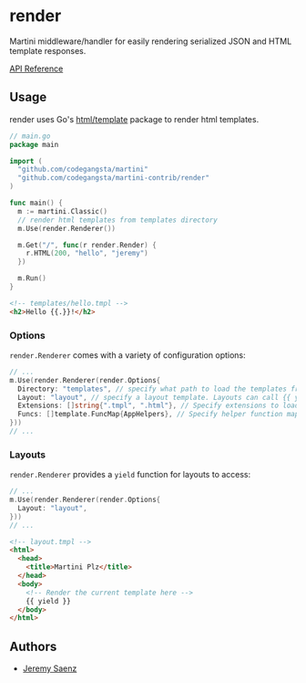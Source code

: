 # render
Martini middleware/handler for easily rendering serialized JSON and HTML template responses.

[API Reference](http://godoc.org/github.com/codegangsta/martini-contrib/render)

## Usage
render uses Go's [html/template](http://golang.org/pkg/html/template/) package to render html templates.

~~~ go
// main.go
package main

import (
  "github.com/codegangsta/martini"
  "github.com/codegangsta/martini-contrib/render"
)

func main() {
  m := martini.Classic()
  // render html templates from templates directory
  m.Use(render.Renderer()) 

  m.Get("/", func(r render.Render) {
    r.HTML(200, "hello", "jeremy")
  })

  m.Run()
}

~~~

~~~ html
<!-- templates/hello.tmpl -->
<h2>Hello {{.}}!</h2>
~~~

### Options
`render.Renderer` comes with a variety of configuration options:

~~~ go
// ...
m.Use(render.Renderer(render.Options{
  Directory: "templates", // specify what path to load the templates from
  Layout: "layout", // specify a layout template. Layouts can call {{ yield }} to render the current template.
  Extensions: []string{".tmpl", ".html"}, // Specify extensions to load for templates
  Funcs: []template.FuncMap{AppHelpers}, // Specify helper function maps for templates to access.
}))
// ...
~~~

### Layouts
`render.Renderer` provides a `yield` function for layouts to access:
~~~ go
// ...
m.Use(render.Renderer(render.Options{
  Layout: "layout",
}))
// ...
~~~

~~~ html
<!-- layout.tmpl -->
<html>
  <head>
    <title>Martini Plz</title>
  </head>
  <body>
    <!-- Render the current template here -->
    {{ yield }}
  </body>
</html>
~~~

## Authors
* [Jeremy Saenz](http://github.com/codegangsta)
